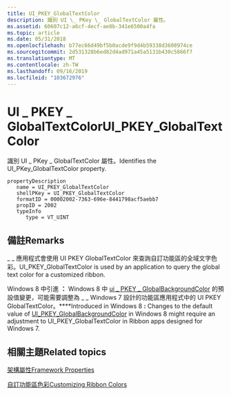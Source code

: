 ```yaml
---
title: UI_PKEY_GlobalTextColor
description: 識別 UI \_ PKey \_ GlobalTextColor 屬性。
ms.assetid: 60607c12-a6cf-4ecf-ae0b-341e6500a4fa
ms.topic: article
ms.date: 05/31/2018
ms.openlocfilehash: b77ec66d49bf5b0acde9f9d4b59338d3608974ce
ms.sourcegitcommit: 2d531328b6ed82d4ad971a45a5131b430c5866f7
ms.translationtype: MT
ms.contentlocale: zh-TW
ms.lasthandoff: 09/16/2019
ms.locfileid: "103672976"
---
```

# <a name="ui_pkey_globaltextcolor"></a><span data-ttu-id="28d21-103">UI \_ PKEY \_ GlobalTextColor</span><span class="sxs-lookup"><span data-stu-id="28d21-103">UI\_PKEY\_GlobalTextColor</span></span>

<span data-ttu-id="28d21-104">識別 UI \_ PKey \_ GlobalTextColor 屬性。</span><span class="sxs-lookup"><span data-stu-id="28d21-104">Identifies the UI\_PKey\_GlobalTextColor property.</span></span>

```
propertyDescription
   name = UI_PKEY_GlobalTextColor
   shellPKey = UI_PKEY_GlobalTextColor
   formatID = 00002002-7363-696e-8441798acf5aebb7
   propID = 2002
   typeInfo
      type = VT_UINT
```

## <a name="remarks"></a><span data-ttu-id="28d21-105">備註</span><span class="sxs-lookup"><span data-stu-id="28d21-105">Remarks</span></span>

<span data-ttu-id="28d21-106">\_ \_ 應用程式會使用 UI PKEY GlobalTextColor 來查詢自訂功能區的全域文字色彩。</span><span class="sxs-lookup"><span data-stu-id="28d21-106">UI\_PKEY\_GlobalTextColor is used by an application to query the global text color for a customized ribbon.</span></span>

<span data-ttu-id="28d21-107">Windows 8 中引進 **：** Windows 8 中 [ui \_ PKEY \_ GlobalBackgroundColor](windowsribbon-reference-properties-uipkey-globalbackgroundcolor.md) 的預設值變更，可能需要調整為 \_ \_ Windows 7 設計的功能區應用程式中的 UI PKEY GlobalTextColor。</span><span class="sxs-lookup"><span data-stu-id="28d21-107">\*\*\*\*Introduced in Windows 8 **:** Changes to the default value of [UI\_PKEY\_GlobalBackgroundColor](windowsribbon-reference-properties-uipkey-globalbackgroundcolor.md) in Windows 8 might require an adjustment to UI\_PKEY\_GlobalTextColor in Ribbon apps designed for Windows 7.</span></span>

## <a name="related-topics"></a><span data-ttu-id="28d21-108">相關主題</span><span class="sxs-lookup"><span data-stu-id="28d21-108">Related topics</span></span>

<dl> <dt>

[<span data-ttu-id="28d21-109">架構屬性</span><span class="sxs-lookup"><span data-stu-id="28d21-109">Framework Properties</span></span>](windowsribbon-reference-properties-framework.md)
</dt> <dt>

[<span data-ttu-id="28d21-110">自訂功能區色彩</span><span class="sxs-lookup"><span data-stu-id="28d21-110">Customizing Ribbon Colors</span></span>](ribbon-color.md)
</dt> </dl>

 

 




